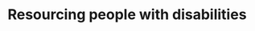 ﻿---
title: Resourcing people with disabilities
intro: What if a person with disabilities could be aware of all resources, programs, facilities, and assistance which is available to them across all of India? How would that impact their lives and the lives of their families?

champions:
- name:
    proVISION ASIA
  logo:
    provision.png
---


